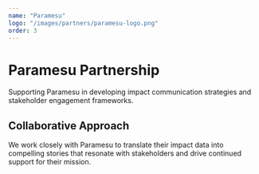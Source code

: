 ```yaml
---
name: "Paramesu"
logo: "/images/partners/paramesu-logo.png"
order: 3
---
```


# Paramesu Partnership

Supporting Paramesu in developing impact communication strategies and stakeholder engagement frameworks.

## Collaborative Approach

We work closely with Paramesu to translate their impact data into compelling stories that resonate with stakeholders and drive continued support for their mission.